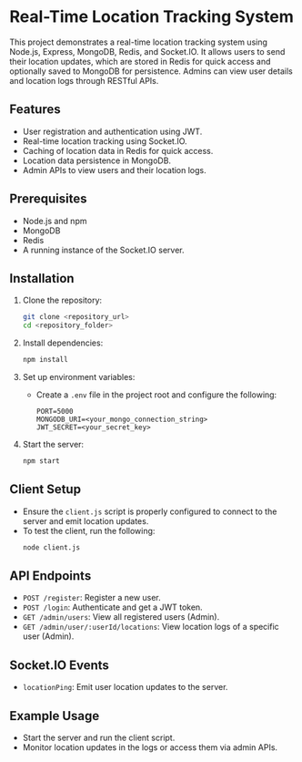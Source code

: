 # Real-Time Location Tracking System

This project demonstrates a real-time location tracking system using Node.js, Express, MongoDB, Redis, and Socket.IO. It allows users to send their location updates, which are stored in Redis for quick access and optionally saved to MongoDB for persistence. Admins can view user details and location logs through RESTful APIs.

## Features
- User registration and authentication using JWT.
- Real-time location tracking using Socket.IO.
- Caching of location data in Redis for quick access.
- Location data persistence in MongoDB.
- Admin APIs to view users and their location logs.

## Prerequisites
- Node.js and npm
- MongoDB
- Redis
- A running instance of the Socket.IO server.

## Installation
1. Clone the repository:
   ```bash
   git clone <repository_url>
   cd <repository_folder>
   ```

2. Install dependencies:
   ```bash
   npm install
   ```

3. Set up environment variables:
   - Create a `.env` file in the project root and configure the following:
     ```
     PORT=5000
     MONGODB_URI=<your_mongo_connection_string>
     JWT_SECRET=<your_secret_key>
     ```

4. Start the server:
   ```bash
   npm start
   ```

## Client Setup
- Ensure the `client.js` script is properly configured to connect to the server and emit location updates.
- To test the client, run the following:
   ```bash
   node client.js
   ```

## API Endpoints
- `POST /register`: Register a new user.
- `POST /login`: Authenticate and get a JWT token.
- `GET /admin/users`: View all registered users (Admin).
- `GET /admin/user/:userId/locations`: View location logs of a specific user (Admin).

## Socket.IO Events
- `locationPing`: Emit user location updates to the server.

## Example Usage
- Start the server and run the client script.
- Monitor location updates in the logs or access them via admin APIs.
